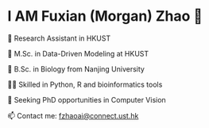 # I AM Fuxian (Morgan) Zhao 👋

💼 Research Assistant in HKUST

🏫 M.Sc. in Data-Driven Modeling at HKUST 

🏫 B.Sc. in Biology from Nanjing University      

🧑‍💻 Skilled in Python, R and bioinformatics tools  

🎯 Seeking PhD opportunities in Computer Vision

📫 Contact me: fzhaoai@connect.ust.hk

